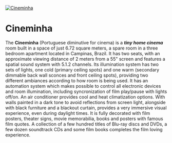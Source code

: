 [![Cineminha](https://cineminha.vip/res/images/IMG_5.jpg)](https://cineminha.vip/)

# Cineminha

The **Cineminha** (Portuguese diminutive for cinema) is a _**tiny home cinema**_ room built in a space of just 6.72 square meters, a spare room in a three bedroom apartment located in Campinas, Brazil. It has two seats, with an approximate viewing distance of 2 meters from a 55" screen and features a spatial sound system with 5.1.2 channels. Its illumination system has two sets of lights, one cold (primary ceiling spots) and one warm (secondary dimmable back wall sconces and front ceiling spots), providing two different ambiances according to how room is being used. It has an automation system which makes possible to control all electronic devices and room illumination, including syncronization of film play/pause with lights off/on. An air conditioner provides cool and heat climatization options. With walls painted in a dark tone to avoid reflections from screen light, alongside with black furniture and a blackout curtain, provides a very immersive visual experience, even during daylight times. It is fully decorated with film posters, theater signs, movie memorabilia, books and posters with famous film quotes. A collection of a few hundred titles of Blu-ray discs and DVDs, a few dozen soundtrack CDs and some film books completes the film loving experience.
